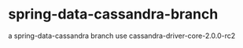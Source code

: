 spring-data-cassandra-branch
============================

a spring-data-cassandra branch use cassandra-driver-core-2.0.0-rc2
